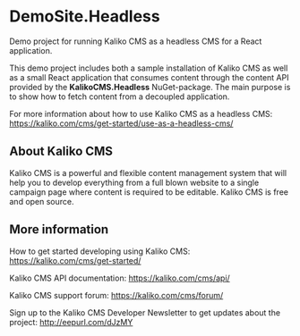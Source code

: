 ﻿# DemoSite.Headless
Demo project for running Kaliko CMS as a headless CMS for a React application.

This demo project includes both a sample installation of Kaliko CMS as well as a small React application that consumes content through the content API provided by the **KalikoCMS.Headless** NuGet-package. The main purpose is to show how to fetch content from a decoupled application.

For more information about how to use Kaliko CMS as a headless CMS:
https://kaliko.com/cms/get-started/use-as-a-headless-cms/

## About Kaliko CMS
Kaliko CMS is a powerful and flexible content management system that will help you to develop everything from a full blown website to a single campaign page where content is required to be editable. Kaliko CMS is free and open source.

## More information
How to get started developing using Kaliko CMS:
https://kaliko.com/cms/get-started/

Kaliko CMS API documentation:
https://kaliko.com/cms/api/

Kaliko CMS support forum:
https://kaliko.com/cms/forum/

Sign up to the Kaliko CMS Developer Newsletter to get updates about the project:
http://eepurl.com/dJzMY
